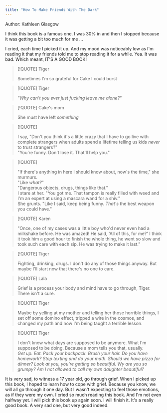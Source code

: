 ```yaml
---
title: "How To Make Friends With The Dark"
---
```


Author: Kathleen Glasgow  

I think this book is a famous one. I was 30% in and then I stopped because it was getting a bit too much for me ...

I cried, each time I picked it up. And my mood was noticeably low as I'm reading it that my friends told me to stop reading it for a while. Yea. It was bad. Which meant, IT'S A GOOD BOOK!  


> [!QUOTE] Tiger
> 
> Sometimes I'm so grateful for Cake I could burst


> [!QUOTE] Tiger
> 
> *"Why can't you ever just fucking leave me alone?"*


> [!QUOTE] Cake's mom
> 
> She must have left *something*



> [!QUOTE] 
> 
> I say, "Don't you think it's a little crazy that I have to go live with complete strangers when adults spend a lifetime telling us kids *never* to trust strangers?"  
> "You're funny. Don't lose it. That'll help you."


> [!QUOTE] 
> 
> "If there's anything in here I should know about, now's the time," she murmurs.  
> "Like *what?*"  
> "Dangerous objects, drugs, things like that."  
> I stare at her. "You got me. That tampon is really filled with weed and I'm an expert at using a mascara wand for a shiv."  
> She grunts. "Like I said, keep being funny. *That's* the best weapon you could have." 


> [!QUOTE] Karen
> 
> "Once, one of my cases was a little boy who'd never even had a milkshake before. He was amazed! He said, 'All of this, for me?' I think it took him a good hour to finish the whole thing, he went so slow and took such care with each sip. He was trying to make it last."
 
 


> [!QUOTE] Tiger
>  
>  Fighting, drinking, drugs. I don't do any of those things anyway. But maybe I'll start now that there's no one to care.


> [!QUOTE] Lala
> 
> Grief is a process your body and mind have to go through, Tiger. There isn't a cure.


> [!QUOTE] Tiger
> 
> Maybe by yelling at my mother and telling her those horrible things, I set off some domino effect, tripped a wire in the cosmos, and changed my path and now I'm being taught a terrible lesson.


> [!QUOTE] Tiger
> 
> I don't know what days are supposed to be anymore. What I'm supposed to be doing. Because a mom tells you that, usually.   
> 	*Get up. Eat. Pack your backpack. Brush your hair. Do you have homework? Stop texting and do your math. Should we have pizza for dinner? Look at you, you're getting so beautiful. Wy are you so grumpy? Am I not allowed to call my own daughter beautiful?*

It is very sad, to witness a 17 year old, go through grief. When I picked up this book, I hoped to learn how to cope with grief. Because you know, we will all go through it one day. But I wasn't expecting to feel those emotions, as if they were my own. I cried so much reading this book. And I'm not even halfway yet. I will pick this book up again soon. I will finish it. It's a really good book. A very sad one, but very good indeed.  











